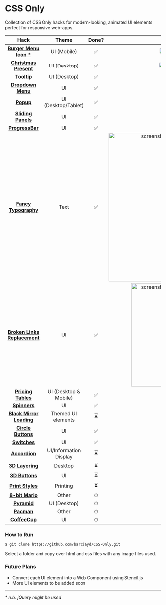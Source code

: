 # CSS Only

Collection of CSS Only hacks for modern-looking, animated UI elements perfect for responsive web-apps.

|                     Hack                     |         Theme          | Done? |                                                                                 Demo                                                                                 |
| :------------------------------------------: | :--------------------: | :---: | :------------------------------------------------------------------------------------------------------------------------------------------------------------------: |
|  [**Burger Menu Icon** \*](BurgerMenuIcon/)  |      UI (Mobile)       |  ✅   |                      ![Burger Menu Icon](https://user-images.githubusercontent.com/39765499/50542479-11143080-0bb6-11e9-8e9d-454df8b3b4d0.gif)                       |
|  [**Christmas Present**](ChristmasPresent/)  |      UI (Desktop)      |  ✅   |                     ![Christmas Present](https://user-images.githubusercontent.com/39765499/103143413-47d1a280-470d-11eb-91fb-7365f9bf3726.gif)                      |
|           [**Tooltip**](Tooltip/)            |      UI (Desktop)      |  ✅   |                           ![Tooltip](https://user-images.githubusercontent.com/39765499/50543323-2d6f9780-0bcd-11e9-8fd0-b6fac0a17558.gif)                           |
|      [**Dropdown Menu**](DropdownMenu/)      |           UI           |  ✅   |                        ![Dropdown Menu](https://user-images.githubusercontent.com/39765499/50563689-f3121180-0d16-11e9-874f-4e9c89b693e7.gif)                        |
|             [**Popup**](Popup/)              |  UI (Desktop/Tablet)   |  ✅   |                            ![Popup](https://user-images.githubusercontent.com/39765499/50573245-4bedb280-0dc8-11e9-9121-28dd86d264d5.gif)                            |
|     [**Sliding Panels**](SlidingPanels/)     |           UI           |  ✅   |                        ![Sliding Panel](https://user-images.githubusercontent.com/39765499/50638716-b2084000-0f56-11e9-9cff-af9a2e92d7dc.gif)                        |
|       [**ProgressBar**](ProgressBar/)        |           UI           |  ✅   |                        ![Progress Bars](https://user-images.githubusercontent.com/39765499/50698214-3d0f3600-103c-11e9-9812-3ed887eb2e21.gif)                        |
|   [**Fancy Typography**](FancyTypography/)   |          Text          |  ️✅  | <img width="480" alt="screenshot 2019-01-05 at 20 45 36" src="https://user-images.githubusercontent.com/39765499/50729042-006e3800-112b-11e9-81f5-206f34fc9b86.png"> |
| [**Broken Links Replacement**](BrokenLinks/) |           UI           |  ✅   | <img width="332" alt="screenshot 2019-01-07 at 00 16 05" src="https://user-images.githubusercontent.com/39765499/50743571-7baa1980-1211-11e9-92f9-8b910e557e5c.png"> |
|     [**Pricing Tables**](PricingTables/)     | UI (Desktop & Mobile)  |  ✅   |                            ![giphy](https://user-images.githubusercontent.com/39765499/50778628-56132380-1296-11e9-90c9-261722b5d94e.gif)                            |
|          [**Spinners**](Spinners/)           |           UI           |  ✅   |                          ![Spinners](https://user-images.githubusercontent.com/39765499/51032968-b73e3e00-1599-11e9-967f-0f66c5348de9.gif)                           |
|   [**Black Mirror Loading**](BlackMirror/)   |   Themed UI elements   |  ⌛️  |                        ![Black Mirror](https://user-images.githubusercontent.com/39765499/51034265-2158e200-159e-11e9-8901-3f64ac7d36fa.gif)                         |
|     [**Circle Buttons**](CircleButtons/)     |           UI           |  ✅️  |                       ![Circle Buttons](https://user-images.githubusercontent.com/39765499/51543110-b9838080-1e54-11e9-932a-de2e81818874.gif)                        |
|        [**Switches**](SwitchToggle/)         |           UI           |  ✅   |                          ![Switches](https://user-images.githubusercontent.com/39765499/51645532-a7950100-1f6c-11e9-833d-c2bced07a2ac.gif)                           |
|         [**Accordion**](Accordion/)          | UI/Information Display |  ⌛   |                                                                                                                                                                      |
|        [**3D Layering**](3DLayering/)        |        Desktop         |  ⌛️  |                                                                                                                                                                      |
|         [**3D Buttons**](3DButtons/)         |           UI           |  ⏳   |                                                                                                                                                                      |
|       [**Print Styles**](PrintStyles/)       |        Printing        |  ⏳   |                                                                                                                                                                      |
|        [**8-bit Mario**](8-bitMario/)        |         Other          |   ⏱   |                                                                                                                                                                      |
|           [**Pyramid**](Pyramid/)            |      UI (Desktop)      |   ⏱   |                                                                                                                                                                      |
|            [**Pacman**](Pacman/)             |         Other          |   ⏱   |                                                                                                                                                                      |
|         [**CoffeeCup**](CoffeeCup/)          |           UI           |   ⏱   |                                                                                                                                                                      |

### How to Run

```
$ git clone https://github.com/barclayd/CSS-Only.git
```

Select a folder and copy over html and css files with any image files used.

### Future Plans

- Convert each UI element into a Web Component using Stencil.js
- More UI elements to be added soon

---

_\* n.b. jQuery might be used_
